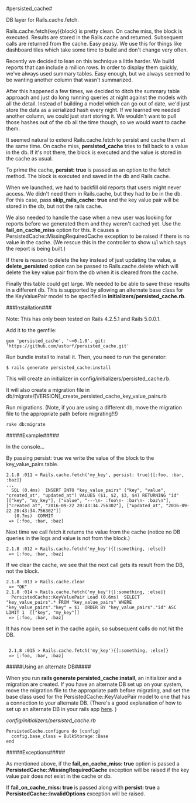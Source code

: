 #persisted_cache#

DB layer for Rails.cache.fetch.

Rails.cache.fetch(key){block} is pretty clean. On cache miss, the block is executed. Results are stored in the Rails.cache and returned. Subsequent calls are returned from the cache. Easy peasy. We use this for things like dashboard tiles which take some time to build and don't change very often. 

Recently we decided to lean on this technique a little harder. We build reports that can include a million rows. In order to display them quickly, we've always used summary tables. Easy enough, but we always seemed to be wanting another column that wasn't summarized.

After this happened a few times, we decided to ditch the summary table approach and just do long running queries at night against the models with all the detail. Instead of building a model which can go out of date, we'd just store the data as a serialized hash every night. If we learned we needed another column, we could just start storing it. We wouldn't want to pull those hashes out of the db all the time though, so we would want to cache them. 

It seemed natural to extend Rails.cache.fetch to persist and cache them at the same time. On cache miss, **persisted_cache**  tries to fall back to a value in the db. If it's not there, the block is executed and the value is stored in the cache as usual.

To prime the cache, **persist: true** is passed as an option to the fetch method. The block is executed and saved in the db and Rails cache.

When we launched, we had to backfill old reports that users might never access. We didn't need them in Rails.cache, but they had to be in the db. For this case, pass **skip_rails_cache: true** and the key value pair will be stored in the db, but not the rails cache.

We also needed to handle the case when a new user was looking for reports before we generated them and they weren't cached yet.  Use the **fail_on_cache_miss** option for this.  It causes a PersistedCache::MissingRequiredCache exception to be raised if there is no value in the cache. (We rescue this in the controller to show u/i which says the report is being built.)

If there is reason to delete the key instead of just updating the value, a **delete_persisted** option can be passed to Rails.cache.delete which will delete the key value pair from the db when it is cleared from the cache.

Finally this table could get large. We needed to be able to save these results in a different db. This is supported by allowing an alternate base class for the KeyValuePair model to be specified in **initializers/persisted_cache.rb**.

###Installation###

Note: This has only been tested on Rails 4.2.5.1 and Rails 5.0.0.1.

Add it to the gemfile:

~~~~
gem 'persisted_cache', '~>0.1.0', git: 'https://github.com/ustorf/persisted_cache.git'
~~~~

Run bundle install to install it.  Then, you need to run the generator:

~~~~
$ rails generate persisted_cache:install
~~~~

This will create an initializer in config/initializers/persisted_cache.rb.

It will also create a migration file in db/migrate/[VERSION]_create_persisted_cache_key_value_pairs.rb

Run migrations. (Note, if you are using a different db, move the migration file to the appropriate path before migrating!!!)

~~~~
rake db:migrate
~~~~

#####Example#####

In the console...


By passing persist: true we write the value of the block to the key_value_pairs table.

~~~~
2.1.8 :011 > Rails.cache.fetch('my_key', persist: true){[:foo, :bar, :baz]}
...
  SQL (0.4ms)  INSERT INTO "key_value_pairs" ("key", "value", "created_at", "updated_at") VALUES ($1, $2, $3, $4) RETURNING "id"  [["key", "my_key"], ["value", "---\n- :foo\n- :bar\n- :baz\n"], ["created_at", "2016-09-22 20:43:34.756302"], ["updated_at", "2016-09-22 20:43:34.756302"]]
   (0.7ms)  COMMIT  
 => [:foo, :bar, :baz]
~~~~

Next time we call fetch it returns the value from the cache (notice no DB queries in the logs and value is not from the block.)

~~~~
2.1.8 :012 > Rails.cache.fetch('my_key'){[:something, :else]}
 => [:foo, :bar, :baz] 
~~~~

If we clear the cache, we see that the next call gets its result from the DB, not the block.

~~~~
2.1.8 :013 > Rails.cache.clear
 => "OK" 
2.1.8 :014 > Rails.cache.fetch('my_key'){[:something, :else]}
  PersistedCache::KeyValuePair Load (0.6ms)  SELECT  "key_value_pairs".* FROM "key_value_pairs" WHERE "key_value_pairs"."key" = $1  ORDER BY "key_value_pairs"."id" ASC LIMIT 1  [["key", "my_key"]]
 => [:foo, :bar, :baz] 
~~~~ 

It has now been set in the cache again, so subsequent calls do not hit the DB.

~~~~

 2.1.8 :015 > Rails.cache.fetch('my_key'){[:something, :else]}
 => [:foo, :bar, :baz] 
~~~~


#####Using an alternate DB#####

When you run **rails generate persisted_cache:install**, an initializer and a migration are created. If you have an alternate DB set up on your system, move the migration file to the appropriate path before migrating, and set the base class used for the PersistedCache::KeyValuePair model to one that has a connection to your alternate DB. (There's a good explanation of how to set up an alternate DB in your rails app [here](http://www.ostinelli.net/setting-multiple-dbs-rails-definitive-guide/). )

*config/initializers/persisted_cache.rb*

~~~~
PersistedCache.configure do |config|
  config.base_class = BulkStorage::Base
end
~~~~

#####Exceptions#####

As mentioned above, if the **fail_on_cache_miss: true** option is passed a **PersistedCache::MissingRequiredCache** exception will be raised if the key value pair does not exist in the cache or db. 

If **fail_on_cache_miss: true** is passed along with **persist: true** a **PersistedCache::InvalidOptions** exception will be raised.